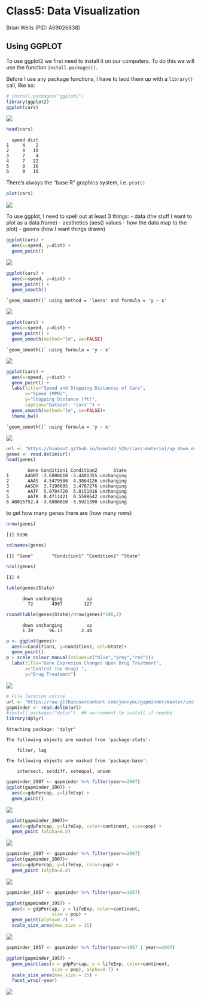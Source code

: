 # Class5: Data Visualization
Brian Wells (PID: A69026838)

## Using GGPLOT

To use ggplot2 we first need to install it on our computers. To do this
we will use the function `install.packages()`.

Before I use any package functions, I have to laod them up with a
`library()` call, like so:

``` r
# install.packages("ggplot2")
library(ggplot2)
ggplot(cars)
```

![](class5_files/figure-commonmark/unnamed-chunk-1-1.png)

``` r
head(cars)
```

      speed dist
    1     4    2
    2     4   10
    3     7    4
    4     7   22
    5     8   16
    6     9   10

There’s always the “base R” graphics system, i.e. `plot()`

``` r
plot(cars)
```

![](class5_files/figure-commonmark/unnamed-chunk-3-1.png)

To use ggplot, I need to spell out at least 3 things: - data (the stuff
I want to plot as a data.frame) - aesthetics (aes() values - how the
data map to the plot) - geoms (how I want things drawn)

``` r
ggplot(cars) +
  aes(x=speed, y=dist) +
  geom_point()
```

![](class5_files/figure-commonmark/unnamed-chunk-4-1.png)

``` r
ggplot(cars) +
  aes(x=speed, y=dist) +
  geom_point() +
  geom_smooth()
```

    `geom_smooth()` using method = 'loess' and formula = 'y ~ x'

![](class5_files/figure-commonmark/unnamed-chunk-5-1.png)

``` r
ggplot(cars) +
  aes(x=speed, y=dist) +
  geom_point() +
  geom_smooth(method="lm", se=FALSE)
```

    `geom_smooth()` using formula = 'y ~ x'

![](class5_files/figure-commonmark/unnamed-chunk-6-1.png)

``` r
ggplot(cars) + 
  aes(x=speed, y=dist) +
  geom_point() +
  labs(title="Speed and Stopping Distances of Cars",
       x="Speed (MPH)", 
       y="Stopping Distance (ft)",
       caption="Dataset: 'cars'") +
  geom_smooth(method="lm", se=FALSE)+
  theme_bw()
```

    `geom_smooth()` using formula = 'y ~ x'

![](class5_files/figure-commonmark/unnamed-chunk-7-1.png)

``` r
url <- "https://bioboot.github.io/bimm143_S20/class-material/up_down_expression.txt"
genes <- read.delim(url)
head(genes)
```

            Gene Condition1 Condition2      State
    1      A4GNT -3.6808610 -3.4401355 unchanging
    2       AAAS  4.5479580  4.3864126 unchanging
    3      AASDH  3.7190695  3.4787276 unchanging
    4       AATF  5.0784720  5.0151916 unchanging
    5       AATK  0.4711421  0.5598642 unchanging
    6 AB015752.4 -3.6808610 -3.5921390 unchanging

to get how many genes there are (how many rows)

``` r
nrow(genes)
```

    [1] 5196

``` r
colnames(genes)
```

    [1] "Gene"       "Condition1" "Condition2" "State"     

``` r
ncol(genes)
```

    [1] 4

``` r
table(genes$State)
```


          down unchanging         up 
            72       4997        127 

``` r
round(table(genes$State)/nrow(genes)*100,2)
```


          down unchanging         up 
          1.39      96.17       2.44 

``` r
p <- ggplot(genes)+
  aes(x=Condition1, y=Condition2, col=State)+
  geom_point()
p + scale_colour_manual(values=c("blue","grey","red"))+
  labs(title="Gene Expresion Changes Upon Drug Treatment",
       x="Control (no drug) ",
       y="Drug Treatment")
```

![](class5_files/figure-commonmark/unnamed-chunk-13-1.png)

``` r
# File location online
url <- "https://raw.githubusercontent.com/jennybc/gapminder/master/inst/extdata/gapminder.tsv"
gapminder <- read.delim(url)
#install.packages("dplyr")  ## un-comment to install if needed
library(dplyr)
```


    Attaching package: 'dplyr'

    The following objects are masked from 'package:stats':

        filter, lag

    The following objects are masked from 'package:base':

        intersect, setdiff, setequal, union

``` r
gapminder_2007 <- gapminder %>% filter(year==2007)
ggplot(gapminder_2007) +
  aes(x=gdpPercap, y=lifeExp) +
  geom_point()
```

![](class5_files/figure-commonmark/unnamed-chunk-14-1.png)

``` r
ggplot(gapminder_2007)+
  aes(x=gdpPercap, y=lifeExp, color=continent, size=pop) +
  geom_point (alpha=0.5)
```

![](class5_files/figure-commonmark/unnamed-chunk-14-2.png)

``` r
gapminder_2007 <- gapminder %>% filter(year==2007)
ggplot(gapminder_2007)+
  aes(x=gdpPercap, y=lifeExp, color=pop) +
  geom_point (alpha=0.8)
```

![](class5_files/figure-commonmark/unnamed-chunk-15-1.png)

``` r
gapminder_1957 <- gapminder %>% filter(year==1957)

ggplot(gapminder_1957) + 
  aes(x = gdpPercap, y = lifeExp, color=continent,
                 size = pop) +
  geom_point(alpha=0.7) + 
  scale_size_area(max_size = 15) 
```

![](class5_files/figure-commonmark/unnamed-chunk-16-1.png)

``` r
gapminder_1957 <- gapminder %>% filter(year==1957 | year==2007)

ggplot(gapminder_1957) + 
  geom_point(aes(x = gdpPercap, y = lifeExp, color=continent,
                 size = pop), alpha=0.7) + 
  scale_size_area(max_size = 15) +
  facet_wrap(~year)
```

![](class5_files/figure-commonmark/unnamed-chunk-17-1.png)
